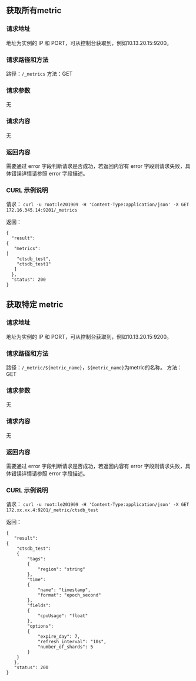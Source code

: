 
## 获取所有metric
### 请求地址
地址为实例的 IP 和 PORT，可从控制台获取到，例如10.13.20.15:9200。

### 请求路径和方法
路径：`/_metrics`
方法：GET

### 请求参数
无

### 请求内容
无

### 返回内容
需要通过 error 字段判断请求是否成功，若返回内容有 error 字段则请求失败，具体错误详情请参照 error 字段描述。

### CURL 示例说明
请求：
`curl -u root:le201909 -H 'Content-Type:application/json' -X GET 172.16.345.14:9201/_metrics`

返回：

```
{
  "result": 
{
   "metrics": 
[
    "ctsdb_test",
    "ctsdb_test1"
   ]
  },
  "status": 200
}
```

## 获取特定 metric
### 请求地址
地址为实例的 IP 和 PORT，可从控制台获取到，例如10.13.20.15:9200。

### 请求路径和方法
路径：`/_metric/${metric_name}`，`${metric_name}`为metric的名称。
方法：GET

### 请求参数
无

### 请求内容
无

### 返回内容
需要通过 error 字段判断请求是否成功，若返回内容有 error 字段则请求失败，具体错误详情请参照 error 字段描述。

### CURL 示例说明
请求：
`curl -u root:le201909 -H 'Content-Type:application/json' -X GET 172.xx.xx.4:9201/_metric/ctsdb_test`

返回：
```
{
   "result": 
{
    "ctsdb_test": 
    {
        "tags": 
        {
            "region": "string"
        },
        "time": 
        {
            "name": "timestamp",
            "format": "epoch_second"
        },
        "fields": 
        {
            "cpuUsage": "float"
        },
        "options": 
        {
            "expire_day": 7,
            "refresh_interval": "10s",
            "number_of_shards": 5
        }
    }
   },
   "status": 200
}
```
